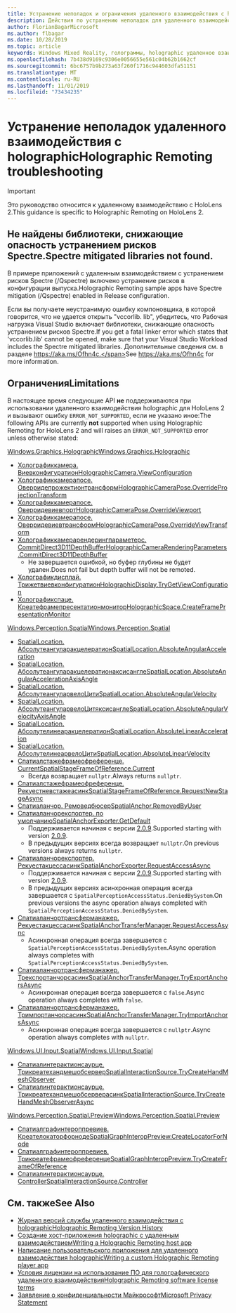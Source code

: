 ```yaml
---
title: Устранение неполадок и ограничения удаленного взаимодействия с holographic
description: Действия по устранению неполадок для удаленного взаимодействия holographic в HoloLens 2.
author: FlorianBagarMicrosoft
ms.author: flbagar
ms.date: 10/28/2019
ms.topic: article
keywords: Windows Mixed Reality, голограммы, holographic удаленное взаимодействие, удаленная визуализация, Сетевая визуализация, HoloLens, удаленные голограммы, устранение неполадок, помощь
ms.openlocfilehash: 7b438d9169c9306e0056655e561c04b62b1662cf
ms.sourcegitcommit: 6bc6757b9b273a63f260f1716c944603dfa51151
ms.translationtype: MT
ms.contentlocale: ru-RU
ms.lasthandoff: 11/01/2019
ms.locfileid: "73434235"
---
```

# <a name="holographic-remoting-troubleshooting"></a><span data-ttu-id="fc27b-104">Устранение неполадок удаленного взаимодействия с holographic</span><span class="sxs-lookup"><span data-stu-id="fc27b-104">Holographic Remoting troubleshooting</span></span>

> [!IMPORTANT]
> <span data-ttu-id="fc27b-105">Это руководство относится к удаленному взаимодействию с HoloLens 2.</span><span class="sxs-lookup"><span data-stu-id="fc27b-105">This guidance is specific to Holographic Remoting on HoloLens 2.</span></span>

## <a name="spectre-mitigated-libraries-not-found"></a><span data-ttu-id="fc27b-106">Не найдены библиотеки, снижающие опасность устранением рисков Spectre.</span><span class="sxs-lookup"><span data-stu-id="fc27b-106">Spectre mitigated libraries not found.</span></span>

<span data-ttu-id="fc27b-107">В примере приложений с удаленным взаимодействием с устранением рисков Spectre (/Qspectre) включено устранение рисков в конфигурации выпуска.</span><span class="sxs-lookup"><span data-stu-id="fc27b-107">Holographic Remoting sample apps have Spectre mitigation (/Qspectre) enabled in Release configuration.</span></span>

<span data-ttu-id="fc27b-108">Если вы получаете неустранимую ошибку компоновщика, в которой говорится, что не удается открыть "vccorlib. lib", убедитесь, что Рабочая нагрузка Visual Studio включает библиотеки, снижающие опасность устранением рисков Spectre.</span><span class="sxs-lookup"><span data-stu-id="fc27b-108">If you get a fatal linker error which states that 'vccorlib.lib' cannot be opened, make sure that your Visual Studio Workload includes the Spectre mitigated libraries.</span></span> <span data-ttu-id="fc27b-109">Дополнительные сведения см. в разделе https://aka.ms/Ofhn4c.</span><span class="sxs-lookup"><span data-stu-id="fc27b-109">See https://aka.ms/Ofhn4c for more information.</span></span>

## <a name="limitations"></a><span data-ttu-id="fc27b-110">Ограничения</span><span class="sxs-lookup"><span data-stu-id="fc27b-110">Limitations</span></span>

<span data-ttu-id="fc27b-111">В настоящее время следующие API **не** поддерживаются при использовании удаленного взаимодействия holographic для HoloLens 2 и вызывают ошибку ```ERROR_NOT_SUPPORTED```, если не указано иное:</span><span class="sxs-lookup"><span data-stu-id="fc27b-111">The following APIs are currently **not** supported when using Holographic Remoting for HoloLens 2 and will raises an ```ERROR_NOT_SUPPORTED``` error unless otherwise stated:</span></span>

[<span data-ttu-id="fc27b-112">Windows.Graphics.Holographic</span><span class="sxs-lookup"><span data-stu-id="fc27b-112">Windows.Graphics.Holographic</span></span>](https://docs.microsoft.com/uwp/api/windows.graphics.holographic)

* [<span data-ttu-id="fc27b-113">Холографиккамера. Виевконфигуратион</span><span class="sxs-lookup"><span data-stu-id="fc27b-113">HolographicCamera.ViewConfiguration</span></span>](https://docs.microsoft.com/uwp/api/windows.graphics.holographic.holographiccamera.viewconfiguration)
* [<span data-ttu-id="fc27b-114">Холографиккамерапосе. Оверридепрожектионтрансформ</span><span class="sxs-lookup"><span data-stu-id="fc27b-114">HolographicCameraPose.OverrideProjectionTransform</span></span>](https://docs.microsoft.com/uwp/api/windows.graphics.holographic.holographiccamerapose.overrideprojectiontransform)
* [<span data-ttu-id="fc27b-115">Холографиккамерапосе. Оверридевиевпорт</span><span class="sxs-lookup"><span data-stu-id="fc27b-115">HolographicCameraPose.OverrideViewport</span></span>](https://docs.microsoft.com/uwp/api/windows.graphics.holographic.holographiccamerapose.overrideviewport)
* [<span data-ttu-id="fc27b-116">Холографиккамерапосе. Оверридевиевтрансформ</span><span class="sxs-lookup"><span data-stu-id="fc27b-116">HolographicCameraPose.OverrideViewTransform</span></span>](https://docs.microsoft.com/uwp/api/windows.graphics.holographic.holographiccamerapose.overrideviewtransform)
* [<span data-ttu-id="fc27b-117">Холографиккамерарендерингпараметерс. CommitDirect3D11DepthBuffer</span><span class="sxs-lookup"><span data-stu-id="fc27b-117">HolographicCameraRenderingParameters.CommitDirect3D11DepthBuffer</span></span>](https://docs.microsoft.com/uwp/api/windows.graphics.holographic.holographiccamerarenderingparameters.commitdirect3d11depthbuffer#Windows_Graphics_Holographic_HolographicCameraRenderingParameters_CommitDirect3D11DepthBuffer_Windows_Graphics_DirectX_Direct3D11_IDirect3DSurface_)
  - <span data-ttu-id="fc27b-118">Не завершается ошибкой, но буфер глубины не будет удален.</span><span class="sxs-lookup"><span data-stu-id="fc27b-118">Does not fail but depth buffer will not be remoted.</span></span>
* [<span data-ttu-id="fc27b-119">Холографикдисплай. Трижетвиевконфигуратион</span><span class="sxs-lookup"><span data-stu-id="fc27b-119">HolographicDisplay.TryGetViewConfiguration</span></span>](https://docs.microsoft.com/uwp/api/windows.graphics.holographic.holographicdisplay.trygetviewconfiguration)
* [<span data-ttu-id="fc27b-120">Холографикспаце. Креатефрамепресентатионмонитор</span><span class="sxs-lookup"><span data-stu-id="fc27b-120">HolographicSpace.CreateFramePresentationMonitor</span></span>](https://docs.microsoft.com/uwp/api/windows.graphics.holographic.holographicspace.createframepresentationmonitor)

[<span data-ttu-id="fc27b-121">Windows.Perception.Spatial</span><span class="sxs-lookup"><span data-stu-id="fc27b-121">Windows.Perception.Spatial</span></span>](https://docs.microsoft.com/uwp/api/windows.perception.spatial)

* [<span data-ttu-id="fc27b-122">SpatialLocation. Абсолутеангуларакцелератион</span><span class="sxs-lookup"><span data-stu-id="fc27b-122">SpatialLocation.AbsoluteAngularAcceleration</span></span>](https://docs.microsoft.com/uwp/api/windows.perception.spatial.spatiallocation.absoluteangularacceleration)
* [<span data-ttu-id="fc27b-123">SpatialLocation. Абсолутеангуларакцелератионаксисангле</span><span class="sxs-lookup"><span data-stu-id="fc27b-123">SpatialLocation.AbsoluteAngularAccelerationAxisAngle</span></span>](https://docs.microsoft.com/uwp/api/windows.perception.spatial.spatiallocation.absoluteangularaccelerationaxisangle)
* [<span data-ttu-id="fc27b-124">SpatialLocation. АбсолутеангуларвелоЦити</span><span class="sxs-lookup"><span data-stu-id="fc27b-124">SpatialLocation.AbsoluteAngularVelocity</span></span>](https://docs.microsoft.com/uwp/api/windows.perception.spatial.spatiallocation.absoluteangularvelocity)
* [<span data-ttu-id="fc27b-125">SpatialLocation. АбсолутеангуларвелоЦитяксисангле</span><span class="sxs-lookup"><span data-stu-id="fc27b-125">SpatialLocation.AbsoluteAngularVelocityAxisAngle</span></span>](https://docs.microsoft.com/uwp/api/windows.perception.spatial.spatiallocation.absoluteangularvelocityaxisangle)
* [<span data-ttu-id="fc27b-126">SpatialLocation. Абсолутелинеаракцелератион</span><span class="sxs-lookup"><span data-stu-id="fc27b-126">SpatialLocation.AbsoluteLinearAcceleration</span></span>](https://docs.microsoft.com/uwp/api/windows.perception.spatial.spatiallocation.absolutelinearacceleration)
* [<span data-ttu-id="fc27b-127">SpatialLocation. АбсолутелинеарвелоЦити</span><span class="sxs-lookup"><span data-stu-id="fc27b-127">SpatialLocation.AbsoluteLinearVelocity</span></span>](https://docs.microsoft.com/uwp/api/windows.perception.spatial.spatiallocation.absolutelinearvelocity)
* [<span data-ttu-id="fc27b-128">Спатиалстажефрамеофреференце. Current</span><span class="sxs-lookup"><span data-stu-id="fc27b-128">SpatialStageFrameOfReference.Current</span></span>](https://docs.microsoft.com/uwp/api/windows.perception.spatial.spatialstageframeofreference.current)
  - <span data-ttu-id="fc27b-129">Всегда возвращает ```nullptr```.</span><span class="sxs-lookup"><span data-stu-id="fc27b-129">Always returns ```nullptr```.</span></span>
* [<span data-ttu-id="fc27b-130">Спатиалстажефрамеофреференце. Рекуестневстажеасинк</span><span class="sxs-lookup"><span data-stu-id="fc27b-130">SpatialStageFrameOfReference.RequestNewStageAsync</span></span>](https://docs.microsoft.com/uwp/api/windows.perception.spatial.spatialstageframeofreference.requestnewstageasync)
* [<span data-ttu-id="fc27b-131">Спатиаланчор. Ремоведбюсер</span><span class="sxs-lookup"><span data-stu-id="fc27b-131">SpatialAnchor.RemovedByUser</span></span>](https://docs.microsoft.com/uwp/api/windows.perception.spatial.spatialanchor.removedbyuser)
* [<span data-ttu-id="fc27b-132">Спатиаланчорекспортер. по умолчанию</span><span class="sxs-lookup"><span data-stu-id="fc27b-132">SpatialAnchorExporter.GetDefault</span></span>](https://docs.microsoft.com/uwp/api/windows.perception.spatial.spatialanchorexporter.getdefault
)
  - <span data-ttu-id="fc27b-133">Поддерживается начиная с версии [2.0.9](holographic-remoting-version-history.md#v2.0.9).</span><span class="sxs-lookup"><span data-stu-id="fc27b-133">Supported starting with version [2.0.9](holographic-remoting-version-history.md#v2.0.9).</span></span> 
  - <span data-ttu-id="fc27b-134">В предыдущих версиях всегда возвращает ```nullptr```.</span><span class="sxs-lookup"><span data-stu-id="fc27b-134">On previous versions always returns ```nullptr```.</span></span> 
* [<span data-ttu-id="fc27b-135">Спатиаланчорекспортер. Рекуестакцессасинк</span><span class="sxs-lookup"><span data-stu-id="fc27b-135">SpatialAnchorExporter.RequestAccessAsync</span></span>](https://docs.microsoft.com/uwp/api/windows.perception.spatial.spatialanchorexporter.requestaccessasync
)
  - <span data-ttu-id="fc27b-136">Поддерживается начиная с версии [2.0.9](holographic-remoting-version-history.md#v2.0.9).</span><span class="sxs-lookup"><span data-stu-id="fc27b-136">Supported starting with version [2.0.9](holographic-remoting-version-history.md#v2.0.9).</span></span> 
  - <span data-ttu-id="fc27b-137">В предыдущих версиях асинхронная операция всегда завершается с ```SpatialPerceptionAccessStatus.DeniedBySystem```.</span><span class="sxs-lookup"><span data-stu-id="fc27b-137">On previous versions the async operation always completed with ```SpatialPerceptionAccessStatus.DeniedBySystem```.</span></span>
* [<span data-ttu-id="fc27b-138">Спатиаланчортрансферманажер. Рекуестакцессасинк</span><span class="sxs-lookup"><span data-stu-id="fc27b-138">SpatialAnchorTransferManager.RequestAccessAsync</span></span>](https://docs.microsoft.com/uwp/api/windows.perception.spatial.spatialanchortransfermanager.requestaccessasync#Windows_Perception_Spatial_SpatialAnchorTransferManager_RequestAccessAsync)
  - <span data-ttu-id="fc27b-139">Асинхронная операция всегда завершается с ```SpatialPerceptionAccessStatus.DeniedBySystem```.</span><span class="sxs-lookup"><span data-stu-id="fc27b-139">Async operation always completes with ```SpatialPerceptionAccessStatus.DeniedBySystem```.</span></span>
* [<span data-ttu-id="fc27b-140">Спатиаланчортрансферманажер. Трекспортанчорсасинк</span><span class="sxs-lookup"><span data-stu-id="fc27b-140">SpatialAnchorTransferManager.TryExportAnchorsAsync</span></span>](https://docs.microsoft.com/uwp/api/windows.perception.spatial.spatialanchortransfermanager.tryexportanchorsasync#Windows_Perception_Spatial_SpatialAnchorTransferManager_TryExportAnchorsAsync_Windows_Foundation_Collections_IIterable_Windows_Foundation_Collections_IKeyValuePair_System_String_Windows_Perception_Spatial_SpatialAnchor___Windows_Storage_Streams_IOutputStream_)
  - <span data-ttu-id="fc27b-141">Асинхронная операция всегда завершается с ```false```.</span><span class="sxs-lookup"><span data-stu-id="fc27b-141">Async operation always completes with ```false```.</span></span>
* [<span data-ttu-id="fc27b-142">Спатиаланчортрансферманажер. Тримпортанчорсасинк</span><span class="sxs-lookup"><span data-stu-id="fc27b-142">SpatialAnchorTransferManager.TryImportAnchorsAsync</span></span>](https://docs.microsoft.com/uwp/api/windows.perception.spatial.spatialanchortransfermanager.tryimportanchorsasync
)
  - <span data-ttu-id="fc27b-143">Асинхронная операция всегда завершается с ```nullptr```.</span><span class="sxs-lookup"><span data-stu-id="fc27b-143">Async operation always completes with ```nullptr```.</span></span>

[<span data-ttu-id="fc27b-144">Windows.UI.Input.Spatial</span><span class="sxs-lookup"><span data-stu-id="fc27b-144">Windows.UI.Input.Spatial</span></span>](https://docs.microsoft.com/uwp/api/windows.ui.input.spatial)

* [<span data-ttu-id="fc27b-145">Спатиалинтерактионсаурце. Трикреатехандмешобсервер</span><span class="sxs-lookup"><span data-stu-id="fc27b-145">SpatialInteractionSource.TryCreateHandMeshObserver</span></span>](https://docs.microsoft.com/uwp/api/windows.ui.input.spatial.spatialinteractionsource.trycreatehandmeshobserver#Windows_UI_Input_Spatial_SpatialInteractionSource_TryCreateHandMeshObserver)
* [<span data-ttu-id="fc27b-146">Спатиалинтерактионсаурце. Трикреатехандмешобсерверасинк</span><span class="sxs-lookup"><span data-stu-id="fc27b-146">SpatialInteractionSource.TryCreateHandMeshObserverAsync</span></span>](https://docs.microsoft.com/uwp/api/windows.ui.input.spatial.spatialinteractionsource.trycreatehandmeshobserverasync)

[<span data-ttu-id="fc27b-147">Windows.Perception.Spatial.Preview</span><span class="sxs-lookup"><span data-stu-id="fc27b-147">Windows.Perception.Spatial.Preview</span></span>](https://docs.microsoft.com/uwp/api/windows.perception.spatial.preview)

* [<span data-ttu-id="fc27b-148">Спатиалграфинтероппревиев. Креателокаторфорноде</span><span class="sxs-lookup"><span data-stu-id="fc27b-148">SpatialGraphInteropPreview.CreateLocatorForNode</span></span>](https://docs.microsoft.com/uwp/api/windows.perception.spatial.preview.spatialgraphinteroppreview.createlocatorfornode)
* [<span data-ttu-id="fc27b-149">Спатиалграфинтероппревиев. Трикреатефрамеофреференце</span><span class="sxs-lookup"><span data-stu-id="fc27b-149">SpatialGraphInteropPreview.TryCreateFrameOfReference</span></span>](https://docs.microsoft.com/uwp/api/windows.perception.spatial.preview.spatialgraphinteroppreview.trycreateframeofreference)
* [<span data-ttu-id="fc27b-150">Спатиалинтерактионсаурце. Controller</span><span class="sxs-lookup"><span data-stu-id="fc27b-150">SpatialInteractionSource.Controller</span></span>](https://docs.microsoft.com/uwp/api/windows.ui.input.spatial.spatialinteractionsource.controller#Windows_UI_Input_Spatial_SpatialInteractionSource_Controller)

## <a name="see-also"></a><span data-ttu-id="fc27b-151">См. также</span><span class="sxs-lookup"><span data-stu-id="fc27b-151">See Also</span></span>
* [<span data-ttu-id="fc27b-152">Журнал версий службы удаленного взаимодействия с holographic</span><span class="sxs-lookup"><span data-stu-id="fc27b-152">Holographic Remoting Version History</span></span>](holographic-remoting-version-history.md)
* [<span data-ttu-id="fc27b-153">Создание хост-приложения holographic с удаленным взаимодействием</span><span class="sxs-lookup"><span data-stu-id="fc27b-153">Writing a Holographic Remoting host app</span></span>](holographic-remoting-create-host.md)
* [<span data-ttu-id="fc27b-154">Написание пользовательского приложения для удаленного взаимодействия holographic</span><span class="sxs-lookup"><span data-stu-id="fc27b-154">Writing a custom Holographic Remoting player app</span></span>](holographic-remoting-create-player.md)
* [<span data-ttu-id="fc27b-155">Условия лицензии на использование ПО для голографического удаленного взаимодействия</span><span class="sxs-lookup"><span data-stu-id="fc27b-155">Holographic Remoting software license terms</span></span>](https://docs.microsoft.com/legal/mixed-reality/microsoft-holographic-remoting-software-license-terms)
* [<span data-ttu-id="fc27b-156">Заявление о конфиденциальности Майкрософт</span><span class="sxs-lookup"><span data-stu-id="fc27b-156">Microsoft Privacy Statement</span></span>](https://go.microsoft.com/fwlink/?LinkId=521839)
